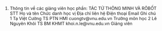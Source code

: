 1. Thông tin về các giảng viên học phần: TÁC TỬ THÔNG MINH VÀ RÔBỐT
STT Họ và tên Chức danh học vị Địa chỉ liên hệ Điện thoại Email Ghi chú 1 Tạ Việt Cường TS PTN HMI cuongtv\@vnu.edu.vn Trưởng môn học
2 Lê Nguyên Khôi TS BM KHMT khoi.n.le\@vnu.edu.vn Giảng viên
